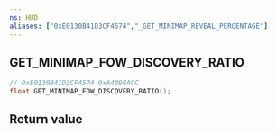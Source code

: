 ```yaml
---
ns: HUD
aliases: ["0xE0130B41D3CF4574","_GET_MINIMAP_REVEAL_PERCENTAGE"]
---
```

## GET_MINIMAP_FOW_DISCOVERY_RATIO

```c
// 0xE0130B41D3CF4574 0xA4098ACC
float GET_MINIMAP_FOW_DISCOVERY_RATIO();
```


## Return value
